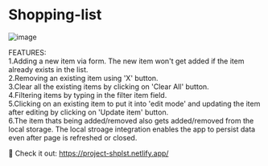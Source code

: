 # Shopping-list
![image](https://github.com/TusharMohapatra07/Shopping-list/assets/137442734/fdb69ef8-62b3-4363-8dd3-407c9c52d317)

FEATURES:</br>
1.Adding a new item via form. The new item won't get added if the item already exists in the list. </br>
2.Removing an existing item using 'X' button. </br>
3.Clear all the existing items by clicking on 'Clear All' button. </br>
4.Filtering items by typing in the filter item field. </br>
5.Clicking on an existing item to put it into 'edit mode' and updating the item after editing by clicking on 'Update item' button. </br>
6.The item thats being added/removed also gets added/removed from the local storage. The local stroage integration enables the app to persist data even after page is refreshed or closed.</br>


🔗 Check it out: https://project-shplst.netlify.app/
